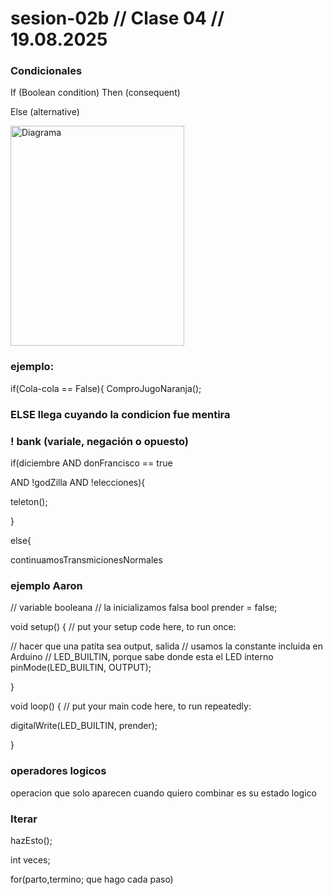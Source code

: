 # sesion-02b // Clase 04 // 19.08.2025

### Condicionales

If (Boolean condition) Then 
    (consequent)

Else 
   (alternative)


<img width="278" height="352" alt="Diagrama" src="https://github.com/user-attachments/assets/fee37e6b-e005-4189-9eb8-9c4322ce7d5c" />

### ejemplo:

if(Cola-cola == False){
 ComproJugoNaranja();

 ### ELSE llega cuyando la condicion fue mentira

 ### ! bank (variale, negación o opuesto)



if(diciembre AND donFrancisco == true

AND !godZilla AND !elecciones){

teleton();

}

else{

continuamosTransmicionesNormales

### ejemplo Aaron 

// variable booleana
// la inicializamos falsa
bool prender = false;

void setup() {
  // put your setup code here, to run once:

  // hacer que una patita sea output, salida
  // usamos la constante incluida en Arduino
  // LED_BUILTIN, porque sabe donde esta el LED interno
  pinMode(LED_BUILTIN, OUTPUT);

}

void loop() {
  // put your main code here, to run repeatedly:

  digitalWrite(LED_BUILTIN, prender);

}


### operadores logicos 

operacion que solo aparecen cuando quiero combinar es su estado logico 



### Iterar 

hazEsto();

int veces;

for(parto,termino; que hago cada paso)

